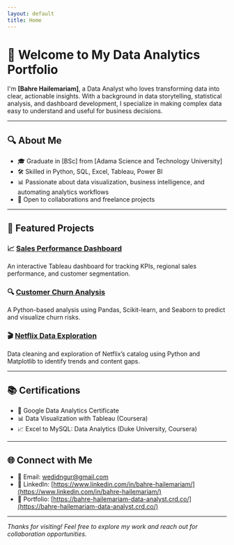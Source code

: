 ```yaml
---
layout: default
title: Home
---
```


# 👋 Welcome to My Data Analytics Portfolio

I'm **[Bahre Hailemariam]**, a Data Analyst who loves transforming data into clear, actionable insights. With a background in data storytelling, statistical analysis, and dashboard development, I specialize in making complex data easy to understand and useful for business decisions.

---

## 🔍 About Me

- 🎓 Graduate in [BSc] from [Adama Science and Technology University]
- 🛠️ Skilled in Python, SQL, Excel, Tableau, Power BI
- 📊 Passionate about data visualization, business intelligence, and automating analytics workflows
- 🤝 Open to collaborations and freelance projects

---

## 💼 Featured Projects

### 📈 [Sales Performance Dashboard](https://github.com/yourusername/sales-dashboard)
An interactive Tableau dashboard for tracking KPIs, regional sales performance, and customer segmentation.

### 🔍 [Customer Churn Analysis](https://github.com/yourusername/customer-churn)
A Python-based analysis using Pandas, Scikit-learn, and Seaborn to predict and visualize churn risks.

### 🎬 [Netflix Data Exploration](https://github.com/yourusername/netflix-analysis)
Data cleaning and exploration of Netflix’s catalog using Python and Matplotlib to identify trends and content gaps.

---

## 📚 Certifications

- 🏅 Google Data Analytics Certificate
- 📊 Data Visualization with Tableau (Coursera)
- 📈 Excel to MySQL: Data Analytics (Duke University, Coursera)

---

## 🌐 Connect with Me

- 📧 Email: [wedidngur@gmail.com](mailto:wedidngur@gmail.com])
- 💼 LinkedIn: [https://www.linkedin.com/in/bahre-hailemariam/](https://www.linkedin.com/in/bahre-hailemariam/)
- 📁 Portfolio: [https://bahre-hailemariam-data-analyst.crd.co/](https://bahre-hailemariam-data-analyst.crd.co/)

---

_Thanks for visiting! Feel free to explore my work and reach out for collaboration opportunities._
